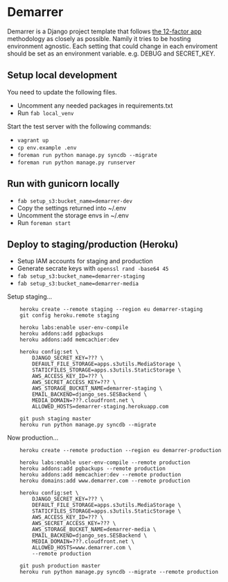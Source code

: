 Demarrer
========

Demarrer is a Django project template that follows [the 12-factor app][1] methodology as closely as possible. Namily it tries to be hosting environment agnostic. Each setting that could change in each enviroment should be set as an environment variable. e.g. DEBUG and SECRET_KEY.

[1]: http://12factor.net

Setup local development
-----------------------

You need to update the following files.

* Uncomment any needed packages in requirements.txt
* Run `fab local_venv`

Start the test server with the following commands:

* `vagrant up`
* `cp env.example .env`
* `foreman run python manage.py syncdb --migrate`
* `foreman run python manage.py runserver`

Run with gunicorn locally
-------------------------

* `fab setup_s3:bucket_name=demarrer-dev`
* Copy the settings returned into ~/.env
* Uncomment the storage envs in ~/.env
* Run `foreman start`

Deploy to staging/production (Heroku)
-----------------------------

* Setup IAM accounts for staging and production
* Generate secrate keys with `openssl rand -base64 45`
* `fab setup_s3:bucket_name=demarrer-staging`
* `fab setup_s3:bucket_name=demarrer-media`


Setup staging...

        heroku create --remote staging --region eu demarrer-staging
        git config heroku.remote staging

        heroku labs:enable user-env-compile
        heroku addons:add pgbackups
        heroku addons:add memcachier:dev

        heroku config:set \
            DJANGO_SECRET_KEY=??? \
            DEFAULT_FILE_STORAGE=apps.s3utils.MediaStorage \
            STATICFILES_STORAGE=apps.s3utils.StaticStorage \
            AWS_ACCESS_KEY_ID=??? \
            AWS_SECRET_ACCESS_KEY=??? \
            AWS_STORAGE_BUCKET_NAME=demarrer-staging \
            EMAIL_BACKEND=django_ses.SESBackend \
            MEDIA_DOMAIN=???.cloudfront.net \
            ALLOWED_HOSTS=demarrer-staging.herokuapp.com

        git push staging master
        heroku run python manage.py syncdb --migrate

Now production...

        heroku create --remote production --region eu demarrer-production

        heroku labs:enable user-env-compile --remote production
        heroku addons:add pgbackups --remote production
        heroku addons:add memcachier:dev --remote production
        heroku domains:add www.demarrer.com --remote production

        heroku config:set \
            DJANGO_SECRET_KEY=??? \
            DEFAULT_FILE_STORAGE=apps.s3utils.MediaStorage \
            STATICFILES_STORAGE=apps.s3utils.StaticStorage \
            AWS_ACCESS_KEY_ID=??? \
            AWS_SECRET_ACCESS_KEY=??? \
            AWS_STORAGE_BUCKET_NAME=demarrer-media \
            EMAIL_BACKEND=django_ses.SESBackend \
            MEDIA_DOMAIN=???.cloudfront.net \
            ALLOWED_HOSTS=www.demarrer.com \
            --remote production

        git push production master
        heroku run python manage.py syncdb --migrate --remote production
